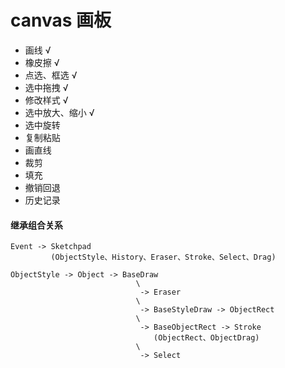 # canvas 画板

- 画线 √
- 橡皮擦 √
- 点选、框选 √
- 选中拖拽 √
- 修改样式 √
- 选中放大、缩小 √
- 选中旋转
- 复制粘贴
- 画直线
- 裁剪
- 填充
- 撤销回退
- 历史记录

#### 继承组合关系

```
Event -> Sketchpad
         (ObjectStyle、History、Eraser、Stroke、Select、Drag)

ObjectStyle -> Object -> BaseDraw
                            \
                             -> Eraser
                            \
                             -> BaseStyleDraw -> ObjectRect
                            \
                             -> BaseObjectRect -> Stroke
                                (ObjectRect、ObjectDrag)
                            \
                             -> Select
```
